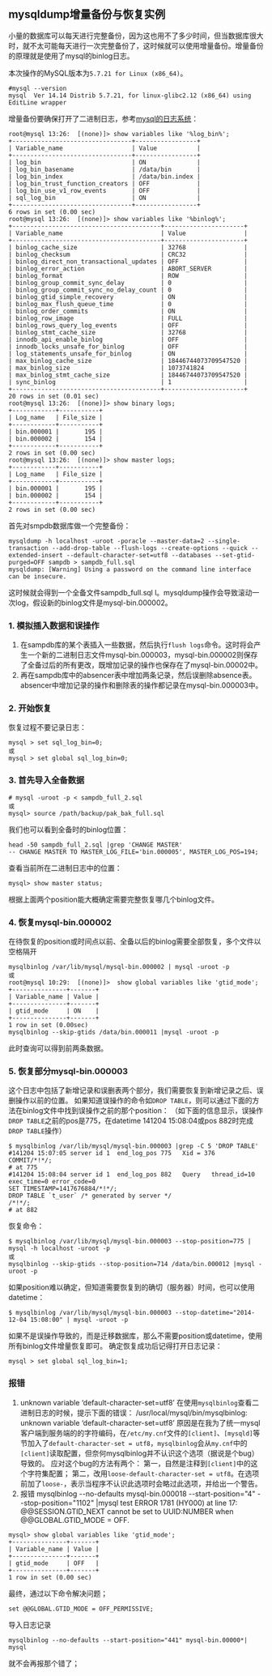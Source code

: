 ## mysqldump增量备份与恢复实例

小量的数据库可以每天进行完整备份，因为这也用不了多少时间，但当数据库很大时，就不太可能每天进行一次完整备份了，这时候就可以使用增量备份。增量备份的原理就是使用了mysql的binlog日志。

本次操作的MySQL版本为`5.7.21 for Linux (x86_64)`。
```
#mysql --version                                                              
mysql  Ver 14.14 Distrib 5.7.21, for linux-glibc2.12 (x86_64) using  EditLine wrapper 
```
增量备份要确保打开了二进制日志，参考[mysql的日志系统](http://seanlook.com/2014/12/04/mysql_log_binlog/)：

```
root@mysql 13:26:  [(none)]> show variables like '%log_bin%';
+---------------------------------+-----------------+
| Variable_name                   | Value           |
+---------------------------------+-----------------+
| log_bin                         | ON              |
| log_bin_basename                | /data/bin       |
| log_bin_index                   | /data/bin.index |
| log_bin_trust_function_creators | OFF             |
| log_bin_use_v1_row_events       | OFF             |
| sql_log_bin                     | ON              |
+---------------------------------+-----------------+
6 rows in set (0.00 sec)
root@mysql 13:26:  [(none)]> show variables like '%binlog%';
+-----------------------------------------+----------------------+
| Variable_name                           | Value                |
+-----------------------------------------+----------------------+
| binlog_cache_size                       | 32768                |
| binlog_checksum                         | CRC32                |
| binlog_direct_non_transactional_updates | OFF                  |
| binlog_error_action                     | ABORT_SERVER         |
| binlog_format                           | ROW                  |
| binlog_group_commit_sync_delay          | 0                    |
| binlog_group_commit_sync_no_delay_count | 0                    |
| binlog_gtid_simple_recovery             | ON                   |
| binlog_max_flush_queue_time             | 0                    |
| binlog_order_commits                    | ON                   |
| binlog_row_image                        | FULL                 |
| binlog_rows_query_log_events            | OFF                  |
| binlog_stmt_cache_size                  | 32768                |
| innodb_api_enable_binlog                | OFF                  |
| innodb_locks_unsafe_for_binlog          | OFF                  |
| log_statements_unsafe_for_binlog        | ON                   |
| max_binlog_cache_size                   | 18446744073709547520 |
| max_binlog_size                         | 1073741824           |
| max_binlog_stmt_cache_size              | 18446744073709547520 |
| sync_binlog                             | 1                    |
+-----------------------------------------+----------------------+
20 rows in set (0.01 sec)
root@mysql 13:26:  [(none)]> show binary logs;
+------------+-----------+
| Log_name   | File_size |
+------------+-----------+
| bin.000001 |       195 |
| bin.000002 |       154 |
+------------+-----------+
2 rows in set (0.00 sec)
root@mysql 13:26:  [(none)]> show master logs;
+------------+-----------+
| Log_name   | File_size |
+------------+-----------+
| bin.000001 |       195 |
| bin.000002 |       154 |
+------------+-----------+
2 rows in set (0.00 sec)
```
首先对smpdb数据库做一个完整备份：
```
mysqldump -h localhost -uroot -poracle --master-data=2 --single-transaction --add-drop-table --flush-logs --create-options --quick --extended-insert --default-character-set=utf8 --databases --set-gtid-purged=OFF sampdb > sampdb_full.sql                                                                        
mysqldump: [Warning] Using a password on the command line interface can be insecure.
```
这时候就会得到一个全备文件sampdb_full.sql l。mysqldump操作会导致滚动一次log，假设新的binlog文件是mysql-bin.000002。
### 1. 模拟插入数据和误操作
1. 在sampdb库的某个表插入一些数据，然后执行`flush logs`命令。这时将会产生一个新的二进制日志文件mysql-bin.000003，mysql-bin.000002则保存了全备过后的所有更改，既增加记录的操作也保存在了mysql-bin.00002中。
2. 再在sampdb库中的absencer表中增加两条记录，然后误删除absence表。absencer中增加记录的操作和删除表的操作都记录在mysql-bin.000003中。
### 2. 开始恢复
恢复过程不要记录日志：
```
mysql > set sql_log_bin=0;
或
mysql > set global sql_log_bin=0;
```
[^注]: MySQL5.7只支持session级别，MySQL5.5,5.6支持global

### 3. 首先导入全备数据
```
# mysql -uroot -p < sampdb_full_2.sql                                     
或
mysql> source /path/backup/pak_bak_full.sql
```
我们也可以看到全备时的binlog位置：
```
head -50 sampdb_full_2.sql |grep 'CHANGE MASTER'                        
-- CHANGE MASTER TO MASTER_LOG_FILE='bin.000005', MASTER_LOG_POS=194; 
```
查看当前所在二进制日志中的位置：
```
mysql> show master status;
```
根据上面两个position能大概确定需要完整恢复哪几个binlog文件。
### 4. 恢复mysql-bin.000002
在待恢复的position或时间点以前、全备以后的binlog需要全部恢复，多个文件以空格隔开
```
mysqlbinlog /var/lib/mysql/mysql-bin.000002 | mysql -uroot -p
或
root@mysql 10:29:  [(none)]>  show global variables like 'gtid_mode';
+---------------+-------+
| Variable_name | Value |
+---------------+-------+
| gtid_mode     | ON    |
+---------------+-------+
1 row in set (0.00sec)
mysqlbinlog --skip-gtids /data/bin.000011 |mysql -uroot -p  
```
此时查询可以得到前两条数据。
### 5. 恢复部分mysql-bin.000003
这个日志中包括了新增记录和误删表两个部分，我们需要恢复到新增记录之后、误删操作以前的位置。
如果知道误操作的命令如`DROP TABLE`，则可以通过下面的方法在binlog文件中找到误操作之前的那个position：
（如下面的信息显示，误操作`DROP TABLE`之前的pos是775，在datetime 141204 15:08:04或pos 882时完成`DROP TABLE`操作）

```
$ mysqlbinlog /var/lib/mysql/mysql-bin.000003 |grep -C 5 'DROP TABLE'
#141204 15:07:05 server id 1  end_log_pos 775	Xid = 376
COMMIT/*!*/;
# at 775
#141204 15:08:04 server id 1  end_log_pos 882 	Query	thread_id=10	exec_time=0	error_code=0
SET TIMESTAMP=1417676884/*!*/;
DROP TABLE `t_user` /* generated by server */
/*!*/;
# at 882
```
恢复命令：
```
$ mysqlbinlog /var/lib/mysql/mysql-bin.000003 --stop-position=775 | mysql -h localhost -uroot -p
或
mysqlbinlog --skip-gtids --stop-position=714 /data/bin.000012 |mysql -uroot -p  
```
如果position难以确定，但知道需要恢复到的确切（服务器）时间，也可以使用datetime：
```
$ mysqlbinlog /var/lib/mysql/mysql-bin.000003 --stop-datetime="2014-12-04 15:08:00" | mysql -uroot -p
```
如果不是误操作导致的，而是迁移数据库，那么不需要position或datetime，使用所有binlog文件增量恢复即可。
确定恢复成功后记得打开日志记录：

```
mysql > set global sql_log_bin=1;
```
### 报错
1. unknown variable ‘default-character-set=utf8’
   在使用`mysqlbinlog`查看二进制日志的时候，提示下面的错误：
   /usr/local/mysql/bin/mysqlbinlog: unknown variable ‘default-character-set=utf8’
   原因是在我为了统一mysql客户端到服务端的的字符编码，在`/etc/my.cnf`文件的`[client]`、`[mysqld]`等节加入了`default-character-set = utf8`，`mysqlbinlog`会从`my.cnf`中的`[client]`读取配置，但奈何mysqlbinlog并不认识这个选项（据说是个bug）导致的。
   应对这个bug的方法有两个：
   第一，自然是注释到`[client]`中的这个字符集配置；
   第二，改用`loose-default-character-set = utf8`。在选项前加了`loose-`，表示当程序不认识此选项时会略过此选项，并给出一个警告。
2. 报错
mysqlbinlog --no-defaults mysql-bin.000018 --start-position="4" --stop-position="1102" |mysql test
ERROR 1781 (HY000) at line 17: @@SESSION.GTID_NEXT cannot be set to UUID:NUMBER when @@GLOBAL.GTID_MODE = OFF.
```
mysql> show global variables like 'gtid_mode'; 
+---------------+-------+ 
| Variable_name | Value | 
+---------------+-------+ 
| gtid_mode     | OFF   | 
+---------------+-------+ 
1 row in set (0.00 sec) 
```
最终，通过以下命令解决问题；
```
set @@GLOBAL.GTID_MODE = OFF_PERMISSIVE; 
```
导入日志记录
```
mysqlbinlog --no-defaults --start-position="441" mysql-bin.00000*| mysql
```
就不会再报那个错了；